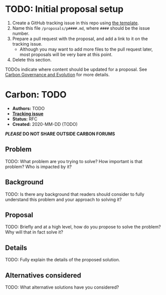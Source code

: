 <!--
Part of the Carbon Language, under the Apache License v2.0 with LLVM Exceptions.
See /LICENSE for license information.
SPDX-License-Identifier: Apache-2.0 WITH LLVM-exception
-->

# TODO: Initial proposal setup

1. Create a GitHub tracking issue in this repo using
   [the template](https://github.com/carbon-language/carbon-lang/issues/new?template=proposal.md).
2. Name this file `/proposals/p####.md`, where `####` should be the issue
   number.
3. Prepare a pull request with the proposal, and add a link to it on the
   tracking issue.
   - Although you may want to add more files to the pull request later, most
     proposals will be very bare at this point.
4. Delete this section.

TODOs indicate where content should be updated for a proposal. See
[Carbon Governance and Evolution](https://github.com/carbon-language/carbon-lang/blob/master/docs/project/evolution.md)
for more details.

# Carbon: TODO

- **Authors:** TODO
- **[Tracking issue](https://github.com/carbon-language/carbon-lang/issues/TODO)**
- **Status:** RFC
- **Created:** 2020-MM-DD (TODO)

**_PLEASE_ DO NOT SHARE OUTSIDE CARBON FORUMS**

## Problem

TODO: What problem are you trying to solve? How important is that problem? Who
is impacted by it?

## Background

TODO: Is there any background that readers should consider to fully understand
this problem and your approach to solving it?

## Proposal

TODO: Briefly and at a high level, how do you propose to solve the problem? Why
will that in fact solve it?

## Details

TODO: Fully explain the details of the proposed solution.

## Alternatives considered

TODO: What alternative solutions have you considered?
